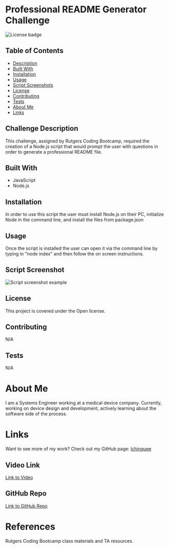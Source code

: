 # Professional README Generator Challenge
  
  ![License badge](https://img.shields.io/badge/Made%20with-Open-blueviolet.svg)
    

  ## Table of Contents
  * [Description](#challenge-description)
  * [Built With](#built-with)
  * [Installation](#installation)
  * [Usage](#usage)
  * [Script Screenshots](#script-screenshots)
  * [License](#license)
  * [Contributing](#contributing)
  * [Tests](#tests)
  * [About Me](#about-me)
  * [Links](#links)

  ## Challenge Description
  This challenge, assigned by Rutgers Coding Bootcamp, required the creation of a Node.js script that would prompt the user with questions in order to generate a professional README file.

  ## Built With
  * JavaScript
  * Node.js

  ## Installation
  In order to use this script the user must install Node.js on their PC, initialize Node in the command line, and install the files from package.json

  ## Usage
  Once the script is installed the user can open it via the command line by typing in "node index" and then follow the on screen instructions.

  ## Script Screenshot
  ![Script screenshot example](https://user-images.githubusercontent.com/81491306/122689877-e38f2780-d1f3-11eb-97e8-286d132812ae.JPG)

  ## License
  This project is covered under the Open license.
    
  ## Contributing
  N/A

  ## Tests
  N/A

  # About Me
  I am a Systems Engineer working at a medical device company. Currently, working on device design and development, actively learning about the software side of the process.

  # Links
  Want to see more of my work? Check out my GitHub page:
  [lchinquee](https://github.com/lchinquee) 

  ## Video Link
  [Link to Video](https://drive.google.com/file/d/1Q36dAwhl-Q7fAC-9GWlDYf4DG3JcLI0u/view?usp=sharing)

  ## GitHub Repo
  [Link to GitHub Repo](https://github.com/lchinquee/jarvinto)

  # References
  Rutgers Coding Bootcamp class materials and TA resources.
